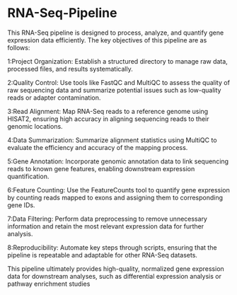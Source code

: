 # RNA-Seq-Pipeline
This RNA-Seq pipeline is designed to process, analyze, and quantify gene expression data efficiently. The key objectives of this pipeline are as follows:

1:Project Organization:
 Establish a structured directory to manage raw data, processed files, and results systematically.

2:Quality Control: 
Use tools like FastQC and MultiQC to assess the quality of raw sequencing data and summarize potential issues such as low-quality reads or adapter contamination.

3:Read Alignment: 
Map RNA-Seq reads to a reference genome using HISAT2, ensuring high accuracy in aligning sequencing reads to their genomic locations.

4:Data Summarization: 
Summarize alignment statistics using MultiQC to evaluate the efficiency and accuracy of the mapping process.

5:Gene Annotation: 
Incorporate genomic annotation data to link sequencing reads to known gene features, enabling downstream expression quantification.

6:Feature Counting: 
Use the FeatureCounts tool to quantify gene expression by counting reads mapped to exons and assigning them to corresponding gene IDs.

7:Data Filtering: 
Perform data preprocessing to remove unnecessary information and retain the most relevant expression data for further analysis.

8:Reproducibility: 
Automate key steps through scripts, ensuring that the pipeline is repeatable and adaptable for other RNA-Seq datasets.

This pipeline ultimately provides high-quality, normalized gene expression data for downstream analyses, such as differential expression analysis or pathway enrichment studies
